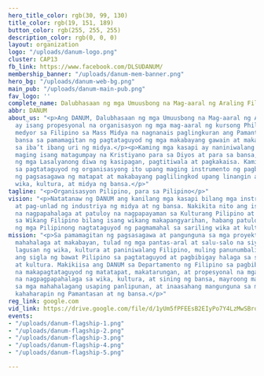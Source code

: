 ```yaml
---
hero_title_color: rgb(30, 99, 130)
title_color: rgb(19, 151, 189)
button_color: rgb(255, 255, 255)
description_color: rgb(0, 0, 0)
layout: organization
logo: "/uploads/danum-logo.png"
cluster: CAP13
fb_link: https://www.facebook.com/DLSUDANUM/
membership_banner: "/uploads/danum-mem-banner.png"
hero_bg: "/uploads/danum-web-bg.png"
main_pub: "/uploads/danum-main-pub.png"
fav_logo: ''
complete_name: Dalubhasaan ng mga Umuusbong na Mag-aaral ng Araling Filipino
abbr: DANUM
about_us: "<p>Ang DANUM, Dalubhasaan ng mga Umuusbong na Mag-aaral ng Araling Filipino,
  ay isang propesyonal na organisasyon ng mga mag-aaral ng kursong Philippine Studies
  medyor sa Filipino sa Mass Midya na nagnanais paglingkuran ang Pamantasan at ang
  bansa sa pamamagitan ng pagtataguyod ng mga makabayang gawain at makabuluhang pamamalakad
  sa iba’t ibang uri ng midya.</p><p>Kaming mga kasapi ay naniniwalang tinawag upang
  maging isang matagumpay na Kristiyano para sa Diyos at para sa bansa, at ginagabayan
  ng mga Lasalyanong diwa ng kasipagan, pagtitiwala at pagkakaisa. Kami ay nagsama-sama
  sa pagtataguyod ng organisasyong ito upang maging instrumento ng pagbabago sa pamamagitan
  ng pagsasagawa ng matapat at makabayang paglilingkod upang linangin ang sariling
  wika, kultura, at midya ng bansa.</p>"
tagline: "<p>Organisasyon Pilipino, para sa Pilipino</p>"
vision: "<p>Natatanaw ng DANUM ang kanilang mga kasapi bilang mga instrumento ng pagbabago
  at pag-unlad ng industriya ng midya at ng bansa. Nakikita nito ang isang komunidad
  na nagpapahalaga at patuloy na nagpapayaman sa Kulturang Pilipino at kumikilala
  sa Wikang Filipino bilang isang wikang makapangyarihan, habang patuloy na naglilinang
  ng mga Pilipinong nagtataguyod ng pagmamahal sa sariling wika at kultura.</p>"
mission: "<p>Sa pamamagitan ng pagsasagawa at pangunguna sa mga proyekto at gawaing
  mahahalaga at makabayan, tulad ng mga pantas-aral at salu-salo na siyang magiging
  lagusan ng wika, kultura at paniniwalang Filipino, muling panunumbalikin ng DANUM
  ang sigla ng bawat Pilipino sa pagtataguyod at pagbibigay halaga sa sariling wika
  at kultura. Makikiisa ang DANUM sa Departamento ng Filipino sa pagbibigay serbisyo
  na makapagtataguyod ng matatapat, makatarungan, at propesyonal na mga mag-aaral
  na nagpagpapahalaga sa wika, kultura, at sining ng bansa, mayroong malalim na kamalayan
  sa mga mahahalagang usaping panlipunan, at inaasahang mangunguna sa mga pagbabagong
  kahaharapin ng Pamantasan at ng bansa.</p>"
reg_link: google.com
vid_link: https://drive.google.com/file/d/1yUm5fPFEEsB2EIyPo7Y4LzMwSBrqV2H-/preview
events:
- "/uploads/danum-flagship-1.png"
- "/uploads/danum-flagship-2.png"
- "/uploads/danum-flagship-3.png"
- "/uploads/danum-flagship-4.png"
- "/uploads/danum-flagship-5.png"

---
```

